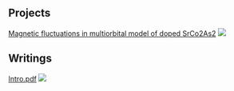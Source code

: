 ## Projects

[Magnetic fluctuations in multiorbital model of doped SrCo2As2](/sample_page)
<img src="images/.jpg?raw=true"/>

## Writings

[Intro.pdf](http://USERNAME.github.io/REPONAME/docs/Intro.pdf)
<img src="images/.jpg?raw=true"/>





